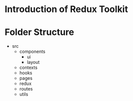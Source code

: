 # Introduction of Redux Toolkit

# Folder Structure

- src
  - components
    - ui
    - layout
  - contexts
  - hooks
  - pages
  - redux
  - routes
  - utils
